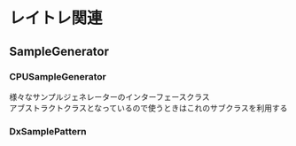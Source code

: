 # レイトレ関連


## SampleGenerator

### CPUSampleGenerator
様々なサンプルジェネレーターのインターフェースクラス  
アブストラクトクラスとなっているので使うときはこれのサブクラスを利用する  

### DxSamplePattern

<!--stackedit_data:
eyJoaXN0b3J5IjpbNDAwOTM3MDEwXX0=
-->